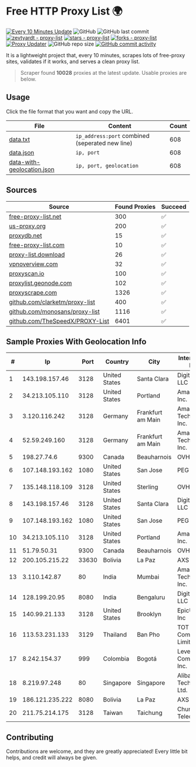 
# Free HTTP Proxy List 🌍

[![Every 10 Minutes Update](https://github.com/mertguvencli/http-proxy-list/actions/workflows/main.yml/badge.svg?branch=main)](https://github.com/mertguvencli/http-proxy-list/actions/workflows/main.yml)
![GitHub](https://img.shields.io/github/license/mertguvencli/http-proxy-list)
![GitHub last commit](https://img.shields.io/github/last-commit/mertguvencli/http-proxy-list)
[![zevtyardt - proxy-list](https://img.shields.io/static/v1?label=zevtyardt&message=proxy-list&color=blue&logo=github)](https://github.com/zevtyardt/proxy-list "Go to GitHub repo")
[![stars - proxy-list](https://img.shields.io/github/stars/zevtyardt/proxy-list?style=social)](https://github.com/zevtyardt/proxy-list)
[![forks - proxy-list](https://img.shields.io/github/forks/zevtyardt/proxy-list?style=social)](https://github.com/zevtyardt/proxy-list)
[![Proxy Updater](https://github.com/zevtyardt/proxy-list/workflows/Proxy%20Updater/badge.svg)](https://github.com/zevtyardt/proxy-list/actions?query=workflow:"Proxy+Updater")
![GitHub repo size](https://img.shields.io/github/repo-size/zevtyardt/proxy-list)
[![GitHub commit activity](https://img.shields.io/github/commit-activity/m/zevtyardt/proxy-list?logo=commits)](https://github.com/zevtyardt/proxy-list/commits/main)

It is a lightweight project that, every 10 minutes, scrapes lots of free-proxy sites, validates if it works, and serves a clean proxy list.

> Scraper found **10028** proxies at the latest update. Usable proxies are below.

## Usage

Click the file format that you want and copy the URL.

|File|Content|Count|
|----|-------|-----|
|[data.txt](https://raw.githubusercontent.com/mertguvencli/http-proxy-list/main/proxy-list/data.txt)|`ip_address:port` combined (seperated new line)|608|
|[data.json](https://raw.githubusercontent.com/mertguvencli/http-proxy-list/main/proxy-list/data.json)|`ip, port`|608|
|[data-with-geolocation.json](https://raw.githubusercontent.com/mertguvencli/http-proxy-list/main/proxy-list/data-with-geolocation.json)|`ip, port, geolocation`|608|

## Sources

|Source|Found Proxies|Succeed|
|------|-------------|-------|
|[free-proxy-list.net](https://free-proxy-list.net)|300|✅|
|[us-proxy.org](https://www.us-proxy.org)|200|✅|
|[proxydb.net](http://proxydb.net)|15|✅|
|[free-proxy-list.com](https://free-proxy-list.com/?page=&port=&type%5B%5D=http&type%5B%5D=https&up_time=0&search=Search)|10|✅|
|[proxy-list.download](https://www.proxy-list.download/HTTP)|26|✅|
|[vpnoverview.com](https://vpnoverview.com/privacy/anonymous-browsing/free-proxy-servers)|32|✅|
|[proxyscan.io](https://www.proxyscan.io)|100|✅|
|[proxylist.geonode.com](https://proxylist.geonode.com/api/proxy-list?limit=300&page=1&sort_by=lastChecked&sort_type=desc&protocols=http,https)|102|✅|
|[proxyscrape.com](https://api.proxyscrape.com/v2/?request=displayproxies&protocol=http&timeout=10000&country=all&ssl=all&anonymity=all)|1326|✅|
|[github.com/clarketm/proxy-list](https://raw.githubusercontent.com/clarketm/proxy-list/master/proxy-list-raw.txt)|400|✅|
|[github.com/monosans/proxy-list](https://raw.githubusercontent.com/monosans/proxy-list/main/proxies/http.txt)|1116|✅|
|[github.com/TheSpeedX/PROXY-List](https://raw.githubusercontent.com/TheSpeedX/PROXY-List/master/http.txt)|6401|✅|


## Sample Proxies With Geolocation Info

|#|Ip|Port|Country|City|Internet Service Provider|
|-|--|----|-------|----|-------------------------|
|1|143.198.157.46|3128|United States|Santa Clara|DigitalOcean, LLC|
|2|34.213.105.110|3128|United States|Portland|Amazon.com, Inc.|
|3|3.120.116.242|3128|Germany|Frankfurt am Main|Amazon Technologies Inc.|
|4|52.59.249.160|3128|Germany|Frankfurt am Main|Amazon Technologies Inc.|
|5|198.27.74.6|9300|Canada|Beauharnois|OVH SAS|
|6|107.148.193.162|1080|United States|San Jose|PEG TECH INC|
|7|135.148.118.109|3128|United States|Sterling|OVH US LLC|
|8|143.198.157.46|3128|United States|Santa Clara|DigitalOcean, LLC|
|9|107.148.193.162|1080|United States|San Jose|PEG TECH INC|
|10|34.213.105.110|3128|United States|Portland|Amazon.com, Inc.|
|11|51.79.50.31|9300|Canada|Beauharnois|OVH SAS|
|12|200.105.215.22|33630|Bolivia|La Paz|AXS Bolivia S. A.|
|13|3.110.142.87|80|India|Mumbai|Amazon Technologies Inc.|
|14|128.199.20.95|8080|India|Bengaluru|DigitalOcean, LLC|
|15|140.99.21.133|3128|United States|Brooklyn|EpicUp Holdings Inc|
|16|113.53.231.133|3129|Thailand|Ban Pho|TOT Public Company Limited|
|17|8.242.154.37|999|Colombia|Bogotá|Level 3 Communications, Inc.|
|18|8.219.97.248|80|Singapore|Singapore|Alibaba (US) Technology Co., Ltd.|
|19|186.121.235.222|8080|Bolivia|La Paz|AXS Bolivia S. A.|
|20|211.75.214.175|3128|Taiwan|Taichung|Chunghwa Telecom Co., Ltd.|



## Contributing

Contributions are welcome, and they are greatly appreciated! Every
little bit helps, and credit will always be given.

